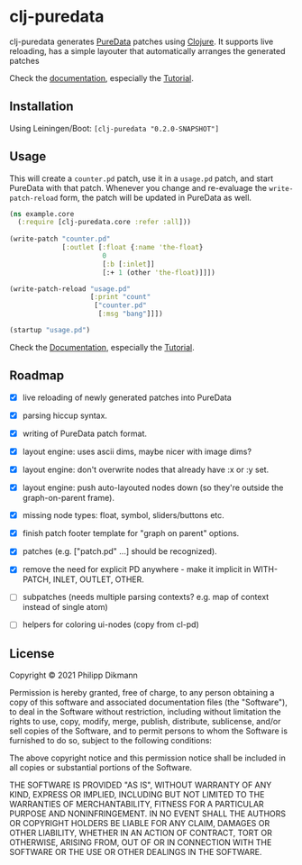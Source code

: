 # clj-puredata

clj-puredata generates [PureData](https://puredata.info/) patches using [Clojure](https://clojure.org/).
It supports live reloading, has a simple layouter that automatically arranges the generated patches

Check the [documentation](doc/index.md), especially the [Tutorial](doc/tutorial.md).

## Installation

Using Leiningen/Boot: `[clj-puredata "0.2.0-SNAPSHOT"]`

## Usage

This will create a `counter.pd` patch, use it in a `usage.pd` patch, and start PureData with that patch.
Whenever you change and re-evaluage the `write-patch-reload` form, the patch will be updated in PureData as well.

```clojure
(ns example.core
  (:require [clj-puredata.core :refer :all]))
    
(write-patch "counter.pd"
             [:outlet [:float {:name 'the-float}
                       0
                       [:b [:inlet]]
                       [:+ 1 (other 'the-float)]]])

(write-patch-reload "usage.pd"
                    [:print "count"
                     ["counter.pd"
                      [:msg "bang"]]])

(startup "usage.pd")
```

Check the [Documentation](doc/intro.md), especially the [Tutorial](doc/tutorial.md).


## Roadmap

- [x] live reloading of newly generated patches into PureData
- [x] parsing hiccup syntax.
- [x] writing of PureData patch format.
- [x] layout engine: uses ascii dims, maybe nicer with image dims?
- [x] layout engine: don't overwrite nodes that already have :x or :y set.
- [x] layout engine: push auto-layouted nodes down (so they're outside the graph-on-parent frame).
- [x] missing node types: float, symbol, sliders/buttons etc.
- [x] finish patch footer template for "graph on parent" options.
- [x] patches (e.g. ["patch.pd" ...] should be recognized).
- [x] remove the need for explicit PD anywhere - make it implicit in WITH-PATCH, INLET, OUTLET, OTHER.
- [ ] subpatches (needs multiple parsing contexts? e.g. map of context instead of single atom)
- [ ] helpers for coloring ui-nodes (copy from cl-pd)


## License

Copyright © 2021 Philipp Dikmann

Permission is hereby granted, free of charge, to any person obtaining a copy of this software and associated documentation files (the "Software"), to deal in the Software without restriction, including without limitation the rights to use, copy, modify, merge, publish, distribute, sublicense, and/or sell copies of the Software, and to permit persons to whom the Software is furnished to do so, subject to the following conditions:

The above copyright notice and this permission notice shall be included in all copies or substantial portions of the Software.

THE SOFTWARE IS PROVIDED "AS IS", WITHOUT WARRANTY OF ANY KIND, EXPRESS OR IMPLIED, INCLUDING BUT NOT LIMITED TO THE WARRANTIES OF MERCHANTABILITY, FITNESS FOR A PARTICULAR PURPOSE AND NONINFRINGEMENT. IN NO EVENT SHALL THE AUTHORS OR COPYRIGHT HOLDERS BE LIABLE FOR ANY CLAIM, DAMAGES OR OTHER LIABILITY, WHETHER IN AN ACTION OF CONTRACT, TORT OR OTHERWISE, ARISING FROM, OUT OF OR IN CONNECTION WITH THE SOFTWARE OR THE USE OR OTHER DEALINGS IN THE SOFTWARE.

